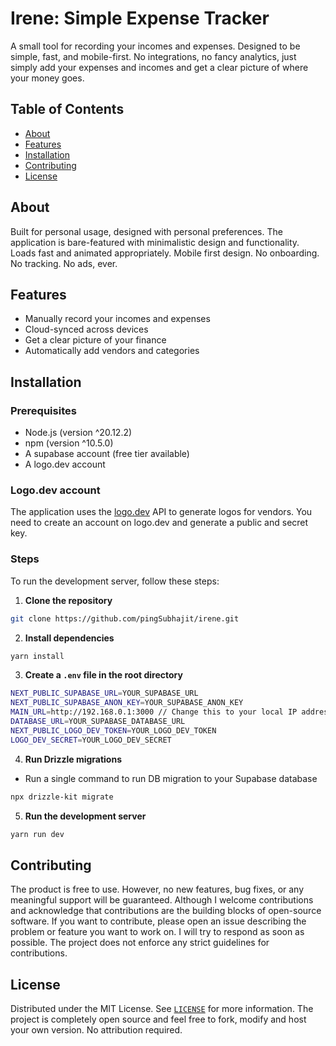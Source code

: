 # Irene: Simple Expense Tracker
A small tool for recording your incomes and expenses. Designed to be simple, fast, and mobile-first.
No integrations, no fancy analytics, just simply add your expenses and incomes and get a clear
picture of where your money goes.

## Table of Contents

- [About](#about)
- [Features](#features)
- [Installation](#installation)
- [Contributing](#contributing)
- [License](#license)

## About

Built for personal usage, designed with personal preferences. The application is bare-featured with
minimalistic design and functionality. Loads fast and animated appropriately. Mobile first design.
No onboarding. No tracking. No ads, ever.

## Features
- Manually record your incomes and expenses
- Cloud-synced across devices
- Get a clear picture of your finance
- Automatically add vendors and categories

## Installation

### Prerequisites

- Node.js (version ^20.12.2)
- npm (version ^10.5.0)
- A supabase account (free tier available)
- A logo.dev account

### Logo.dev account

The application uses the [logo.dev](https://www.logo.dev/) API to generate logos for vendors. You need to create an account on logo.dev and
generate a public and secret key.

### Steps

To run the development server, follow these steps:

1. **Clone the repository**
```bash
git clone https://github.com/pingSubhajit/irene.git
```
2. **Install dependencies**
```bash
yarn install
```

3. **Create a `.env` file in the root directory**
```bash
NEXT_PUBLIC_SUPABASE_URL=YOUR_SUPABASE_URL
NEXT_PUBLIC_SUPABASE_ANON_KEY=YOUR_SUPABASE_ANON_KEY
MAIN_URL=http://192.168.0.1:3000 // Change this to your local IP address with port number
DATABASE_URL=YOUR_SUPABASE_DATABASE_URL
NEXT_PUBLIC_LOGO_DEV_TOKEN=YOUR_LOGO_DEV_TOKEN
LOGO_DEV_SECRET=YOUR_LOGO_DEV_SECRET
```
4. **Run Drizzle migrations**

- Run a single command to run DB migration to your Supabase database
```bash
npx drizzle-kit migrate
```

5. **Run the development server**
```bash
yarn run dev
```

## Contributing

The product is free to use. However, no new features, bug fixes, or any meaningful support will be guaranteed. Although
I welcome contributions and acknowledge that contributions are the building blocks of open-source software. If you want
to contribute, please open an issue describing the problem or feature you want to work on. I will try to respond as soon
as possible. The project does not enforce any strict guidelines for contributions.


## License

Distributed under the MIT License. See [`LICENSE`](https://github.com/pingSubhajit/irene/blob/main/LICENSE) for more
information. The project is completely open source and feel free to fork, modify and host your own version.
No attribution required.
